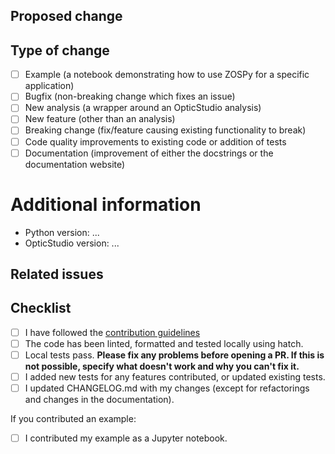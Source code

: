 <!--
  Thanks a lot for contributing to our project!
  Please, do not remove any text from this template (unless instructed otherwise).
-->

## Proposed change
<!--
  What did you change and why did you change it?
-->

## Type of change
<!--
  What type of change does your PR introduce to ZOSPy?
-->

- [ ] Example (a notebook demonstrating how to use ZOSPy for a specific application)
- [ ] Bugfix (non-breaking change which fixes an issue)
- [ ] New analysis (a wrapper around an OpticStudio analysis)
- [ ] New feature (other than an analysis)
- [ ] Breaking change (fix/feature causing existing functionality to break)
- [ ] Code quality improvements to existing code or addition of tests
- [ ] Documentation (improvement of either the docstrings or the documentation website)

# Additional information
<!--
  We would like to know which versions of Python and OpticStudio you are running.
  This helps us to keep the compatibility section in our documentation updated.
  
  Please list all Python versions you used to test your changes. The unit tests will
  automatically try to test all currently supported Python versions. If you would like
  to do us a favor, install all necessary Python versions on your system. This helps
  us to ensure compatibility and detect any problems we might not be able to detect
  on our own systems. This makes your contribution even more valuable!
-->

- Python version: ...
- OpticStudio version: ...

## Related issues
<!--
  Please list any issues, discussions or pull requests related to this pull request.
-->

## Checklist
<!--
  Tick all boxes that apply. 
-->

- [ ] I have followed the [contribution guidelines][contribution-guidelines]
- [ ] The code has been linted, formatted and tested locally using hatch.
- [ ] Local tests pass. **Please fix any problems before opening a PR. If this is not possible, specify what doesn't work and why you can't fix it.**
- [ ] I added new tests for any features contributed, or updated existing tests.
- [ ] I updated CHANGELOG.md with my changes (except for refactorings and changes in the documentation).

If you contributed an example:

- [ ] I contributed my example as a Jupyter notebook.
    <!--
    This is important, because it allows users to see the results without
    executing the complete example.
    -->

<!--
  Thanks again for your contribution! We will look into it soon.
  Meanwhile, here are some useful resources that will help you to improve
  the quality of your contribution:
-->
[contribution-guidelines]: https://github.com/MREYE-LUMC/ZOSPy/blob/main/CONTRIBUTING.md
[unittest-instructions]: https://github.com/MREYE-LUMC/ZOSPy/blob/main/tests/README.md
[numpydoc]: https://numpydoc.readthedocs.io/en/latest/format.html
